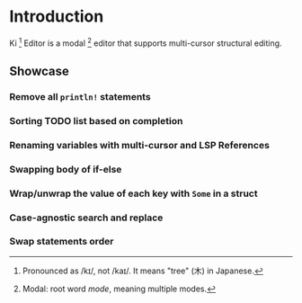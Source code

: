 # Introduction

Ki [^1] Editor is a modal [^2] editor that supports multi-cursor structural editing.

[^1]: Pronounced as /kɪ/, not /kaɪ/. It means "tree" (木) in Japanese.
[^2]: Modal: root word _mode_, meaning multiple modes.

## Showcase

### Remove all `println!` statements

<script src="https://asciinema.org/a/660730.js" id="asciicast-660730" async="true"></script>

### Sorting TODO list based on completion

<script src="https://asciinema.org/a/660731.js" id="asciicast-660731" async="true"></script>

### Renaming variables with multi-cursor and LSP References

<script src="https://asciinema.org/a/660732.js" id="asciicast-660732" async="true"></script>

### Swapping body of if-else

<script src="https://asciinema.org/a/660734.js" id="asciicast-660734" async="true"></script>

### Wrap/unwrap the value of each key with `Some` in a struct

<script src="https://asciinema.org/a/660735.js" id="asciicast-660735" async="true"></script>

### Case-agnostic search and replace

<script src="https://asciinema.org/a/660737.js" id="asciicast-660737" async="true"></script>

### Swap statements order

<script src="https://asciinema.org/a/660738.js" id="asciicast-660738" async="true"></script>
